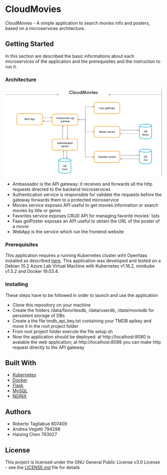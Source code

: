 # CloudMovies

CloudMovies - A simple application to search movies info and posters, based on a microservices architecture.

## Getting Started

In this section are described the basic informations about each microservices of the application and the prerequisites and the instruction to run it.

### Architecture
![](cloudmovies.png)

* Ambassador is the API gateway: it receives and forwards all the http requests directed to the backend microservices
* Authentication service is responsible for validate the requests before the gateway forwards them to a protected microservice
* Movies service exposes API useful to get movies information or search movies by title or genre
* Favorites service exposes CRUD API for managing favorite movies' lists
* Faas getPoster exposes an API useful to obtain the URL of the poster of a movie
* WebApp is the service which run the frontend website

### Prerequisites

This application requires a running Kubernetes cluster wiht Openfaas installed as described [here](https://docs.openfaas.com/deployment/kubernetes/).
This application was developed and tested on a Debian 10.2 Azure Lab Virtual Machine with Kubernetes v1.16.2, minikube v1.5.2 and Docker 19.03.4.

### Installing

These steps have to be followed in order to launch and use the application

* Clone this repository on your machine
* Create the folders /data/favoritesdb, /data/userdb, /data/moviedb for persistent storage of DBs
* Create a the file tmdb_api_key.txt containing your TMDB apikey and move it in the root project folder
* From root project folder execute the file setup.sh
* Now the application should be deployed: at http://localhost:8080 is avaiable the web application; at http://localhost:8088 you can make http request directly to the API gateway

## Built With

* [Kubernetes](https://kubernetes.io/)
* [Docker](https://www.docker.com/)
* [Flask](https://www.palletsprojects.com/p/flask/)
* [MySQL](https://www.mysql.com/)
* [NGINX](https://www.nginx.com/)

## Authors
* Roberto Tagliabue 807409
* Andrea Vegetti 794298
* Haixing Chen 793027

## License

This project is licensed under the GNU General Public License v3.0 License - see the [LICENSE.md](LICENSE.md) file for details
